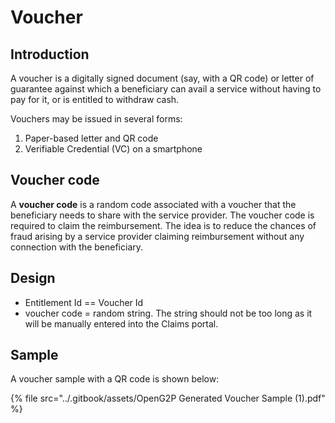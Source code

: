 # Voucher

## Introduction

A voucher is a digitally signed document (say, with a QR code) or letter of guarantee against which a beneficiary can avail a service without having to pay for it, or is entitled to withdraw cash.

Vouchers may be issued in several forms:

1. Paper-based letter and QR code
2. Verifiable Credential (VC) on a smartphone

## Voucher code

A **voucher code** is a random code associated with a voucher that the beneficiary needs to share with the service provider. The voucher code is required to claim the reimbursement. The idea is to reduce the chances of fraud arising by a service provider claiming reimbursement without any connection with the beneficiary.

## Design

* Entitlement Id == Voucher Id
* &#x20;voucher code = random string. The string should not be too long as it will be manually entered into the Claims portal.

## Sample

A voucher sample with a QR code is shown below:

{% file src="../.gitbook/assets/OpenG2P Generated Voucher Sample (1).pdf" %}
